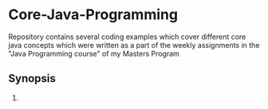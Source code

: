 # Core-Java-Programming
Repository contains several coding examples which cover different core java concepts which were written as a part of the weekly assignments in the "Java Programming course" of my Masters Program
## Synopsis
1. 
